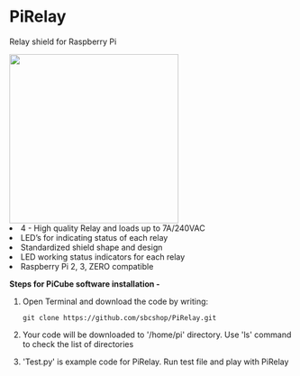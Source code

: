 # PiRelay
Relay shield for Raspberry Pi

<img src="https://cdn.shopify.com/s/files/1/1217/2104/products/PiRelay_d_720_660_1024x1024.png?v=1528267169" width="300">

<li>4 - High quality Relay and loads up to 7A/240VAC</li>
<li>LED’s for indicating status of each relay</li>
<li>Standardized shield shape and design</li>
<li>LED working status indicators for each relay</li>
<li>Raspberry Pi 2, 3, ZERO compatible</li>
<p></p>

**Steps for PiCube software installation -**

1. Open Terminal and download the code by writing: 
   ```
   git clone https://github.com/sbcshop/PiRelay.git
   ```
   
2. Your code will be downloaded to '/home/pi' directory. Use 'ls' command to check the list of directories

3. 'Test.py' is example code for PiRelay. Run test file and play with PiRelay
